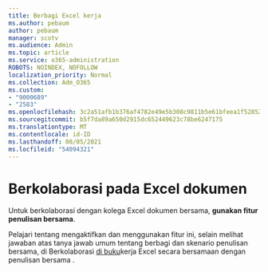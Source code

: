 ```yaml
---
title: Berbagi Excel kerja
ms.author: pebaum
author: pebaum
manager: scotv
ms.audience: Admin
ms.topic: article
ms.service: o365-administration
ROBOTS: NOINDEX, NOFOLLOW
localization_priority: Normal
ms.collection: Adm_O365
ms.custom:
- "9000689"
- "2583"
ms.openlocfilehash: 3c2a51afb1b376af4782e49e5b308c9811b5e61bfeea1f52852a79178e818968
ms.sourcegitcommit: b5f7da89a650d2915dc652449623c78be6247175
ms.translationtype: MT
ms.contentlocale: id-ID
ms.lasthandoff: 08/05/2021
ms.locfileid: "54094321"
---
```

# <a name="collaborate-on-excel-documents"></a>Berkolaborasi pada Excel dokumen

Untuk berkolaborasi dengan kolega Excel dokumen bersama, **gunakan fitur penulisan bersama**. 

Pelajari tentang mengaktifkan dan menggunakan fitur ini, selain melihat jawaban atas tanya jawab umum tentang berbagi dan skenario penulisan bersama, di Berkolaborasi [di buku](https://support.office.com/article/7152aa8b-b791-414c-a3bb-3024e46fb104)kerja Excel secara bersamaan dengan penulisan bersama .
